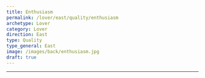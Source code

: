 ```yaml
---
title: Enthusiasm
permalink: /lover/east/quality/enthusiasm
archetype: Lover
category: Lover
direction: East
type: Quality
type_general: East
image: /images/back/enthusiasm.jpg
draft: true
---
```


---
